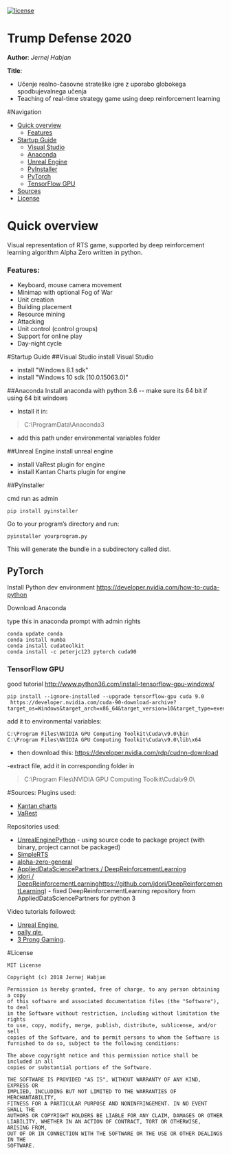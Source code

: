 [![license](https://img.shields.io/github/license/mashape/apistatus.svg)](https://github.com/JernejHabjan/TrumpDefense2020/blob/master/LICENSE)
# Trump Defense 2020

**Author**: 
*Jernej Habjan*

**Title**:
- Učenje realno-časovne strateške igre z uporabo globokega spodbujevalnega učenja
- Teaching of real-time strategy game using deep reinforcement learning

#Navigation
- [Quick overview](quick-overview)
    - [Features](features)
- [Startup Guide](startup-guide)
    - [Visual Studio](visual-studio)
    - [Anaconda](anaconda)
    - [Unreal Engine](unreal-engine)
    - [PyInstaller](pyinstaller)
    - [PyTorch](pytorch)
    - [TensorFlow GPU](tensorflow-gpu)
- [Sources](sources)
- [License](license)

# Quick overview
Visual representation of RTS game, supported by deep reinforcement learning algorithm Alpha Zero written in python.

### Features:
- Keyboard, mouse camera movement
- Minimap with optional Fog of War
- Unit creation
- Building placement
- Resource mining
- Attacking
- Unit control (control groups)
- Support for online play
- Day-night cycle

#Startup Guide
##Visual Studio
install Visual Studio
- install "Windows 8.1 sdk"
- install "Windows 10 sdk (10.0.15063.0)"

##Anaconda
Install anaconda with python 3.6 -- make sure its 64 bit if using 64 bit windows
- Install it in:
>C:\ProgramData\Anaconda3
- add this path under environmental variables folder

##Unreal Engine
install unreal engine
- install VaRest plugin for engine
- install Kantan Charts plugin for engine

##PyInstaller

cmd run as admin
```
pip install pyinstaller
```
Go to your program’s directory and run:
```
pyinstaller yourprogram.py
```
This will generate the bundle in a subdirectory called dist.

## PyTorch
Install Python dev environment
https://developer.nvidia.com/how-to-cuda-python

Download Anaconda

type this in anaconda prompt with admin rights
```
conda update conda
conda install numba
conda install cudatoolkit
conda install -c peterjc123 pytorch cuda90 
```
	
		
### TensorFlow GPU
good tutorial 
http://www.python36.com/install-tensorflow-gpu-windows/

```
pip install --ignore-installed --upgrade tensorflow-gpu cuda 9.0 
 https://developer.nvidia.com/cuda-90-download-archive?target_os=Windows&target_arch=x86_64&target_version=10&target_type=exenetwork
```
 
add it to environmental variables:
```
C:\Program Files\NVIDIA GPU Computing Toolkit\Cuda\v9.0\bin
C:\Program Files\NVIDIA GPU Computing Toolkit\Cuda\v9.0\lib\x64
``` 
 
- then download this:
https://developer.nvidia.com/rdp/cudnn-download

-extract file, add it in corresponding folder in 
>C:\Program Files\NVIDIA GPU Computing Toolkit\Cuda\v9.0\



#Sources:
Plugins used: 
- [Kantan charts](https://www.unrealengine.com/marketplace/kantan-charts)
- [VaRest](https://www.unrealengine.com/marketplace/varest-plugin)

Repositories used:
- [UnrealEnginePython](https://github.com/20tab/UnrealEnginePython) - using source code to package project (with binary, project cannot be packaged)
- [SimpleRTS](https://github.com/npruehs/ue4-rts)
- [alpha-zero-general](https://github.com/suragnair/alpha-zero-general)
- [AppliedDataSciencePartners / DeepReinforcementLearning](https://github.com/AppliedDataSciencePartners/DeepReinforcementLearning)
- [jdori / DeepReinforcementLearning]()https://github.com/jdori/DeepReinforcementLearning) - fixed DeepReinforcementLearning repository from AppliedDataSciencePartners for python 3

Video tutorials followed:
- [Unreal Engine](https://www.youtube.com/user/UnrealDevelopmentKit),
- [pally qle](https://www.youtube.com/channel/UCIEqFMmWhxF4yA4gowhFjNA),
- [3 Prong Gaming](https://www.youtube.com/user/ShortBusTrip).


#License
```
MIT License

Copyright (c) 2018 Jernej Habjan

Permission is hereby granted, free of charge, to any person obtaining a copy
of this software and associated documentation files (the "Software"), to deal
in the Software without restriction, including without limitation the rights
to use, copy, modify, merge, publish, distribute, sublicense, and/or sell
copies of the Software, and to permit persons to whom the Software is
furnished to do so, subject to the following conditions:

The above copyright notice and this permission notice shall be included in all
copies or substantial portions of the Software.

THE SOFTWARE IS PROVIDED "AS IS", WITHOUT WARRANTY OF ANY KIND, EXPRESS OR
IMPLIED, INCLUDING BUT NOT LIMITED TO THE WARRANTIES OF MERCHANTABILITY,
FITNESS FOR A PARTICULAR PURPOSE AND NONINFRINGEMENT. IN NO EVENT SHALL THE
AUTHORS OR COPYRIGHT HOLDERS BE LIABLE FOR ANY CLAIM, DAMAGES OR OTHER
LIABILITY, WHETHER IN AN ACTION OF CONTRACT, TORT OR OTHERWISE, ARISING FROM,
OUT OF OR IN CONNECTION WITH THE SOFTWARE OR THE USE OR OTHER DEALINGS IN THE
SOFTWARE.
```